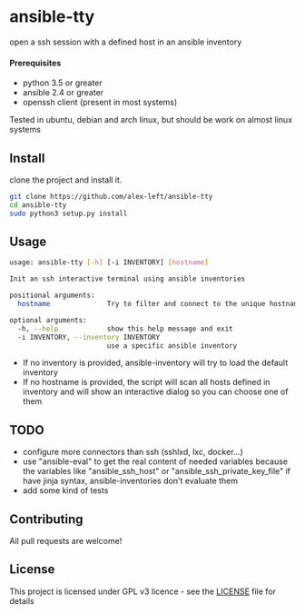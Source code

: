 # ansible-tty

open a ssh session with a defined host in an ansible inventory


#### Prerequisites

* python 3.5 or greater
* ansible 2.4 or greater
* openssh client (present in most systems)

Tested in ubuntu, debian and arch linux,  but should be work on almost linux systems

## Install


clone the project and install it.
```sh
git clone https://github.com/alex-left/ansible-tty
cd ansible-tty
sudo python3 setup.py install

```

## Usage
```sh
usage: ansible-tty [-h] [-i INVENTORY] [hostname]

Init an ssh interactive terminal using ansible inventories

positional arguments:
  hostname              Try to filter and connect to the unique hostname

optional arguments:
  -h, --help            show this help message and exit
  -i INVENTORY, --inventory INVENTORY
                        use a specific ansible inventory
```
- If no inventory is provided, ansible-inventory will try to load the default inventory
- If no hostname is provided, the script will scan all hosts defined in inventory and will show an interactive dialog so you can choose one of them


## TODO
- configure more connectors than ssh (sshlxd, lxc, docker...)
- use "ansible-eval" to get the real content of needed variables because the variables like "ansible_ssh_host" or "ansible_ssh_private_key_file" if have jinja syntax, ansible-inventories don't evaluate them
- add some kind of tests

## Contributing

All pull requests are welcome!

## License

This project is licensed under GPL v3 licence - see the [LICENSE](LICENSE) file for details
